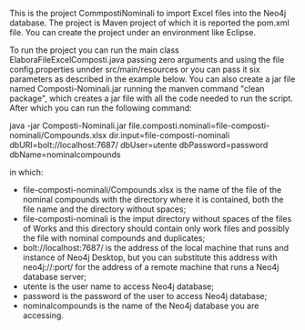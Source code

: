 
This is the project CommpostiNominali to import Excel files into the Neo4j database. The project is Maven project of which it is reported the pom.xml file. You can create the project under an environment like Eclipse.

To run the project you can run the main class ElaboraFileExcelComposti.java passing zero arguments and using the file config.properties unnder src/main/resources or you can pass it six parameters as described in the example below. You can also create a jar file named Composti-Nominali.jar running the manven command "clean package", which creates a jar file with all the code needed to run the script. After which you can run the following command:

java -jar Composti-Nominali.jar file.composti.nominali=file-composti-nominali/Compounds.xlsx dir.input=file-composti-nominali dbURI=bolt://localhost:7687/ dbUser=utente dbPassword=password dbName=nominalcompounds

in which:
- file-composti-nominali/Compounds.xlsx is the name of the file of the nominal compounds with the directory where it is contained, both the file name and the directory without spaces;
- file-composti-nominali is the imput directory without spaces of the files of Works and this directory should contain only work files and possibly the file with nominal compounds and duplicates;
- bolt://localhost:7687/ is the address of the local machine that runs and instance of Neo4j Desktop, but you can substitute this address with neo4j://<ip-address>:port/ for the address of a remote machine that runs a Neo4j database server;
- utente is the user name to access Neo4j database;
- password is the password of the user to access Neo4j database;
- nominalcompounds is the name of the Neo4j database you are accessing.


